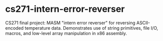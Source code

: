 # cs271-intern-error-reverser
CS271 final project: MASM "intern error reverser" for reversing ASCII-encoded temperature data. Demonstrates use of string primitives, file I/O, macros, and low-level array manipulation in x86 assembly.

